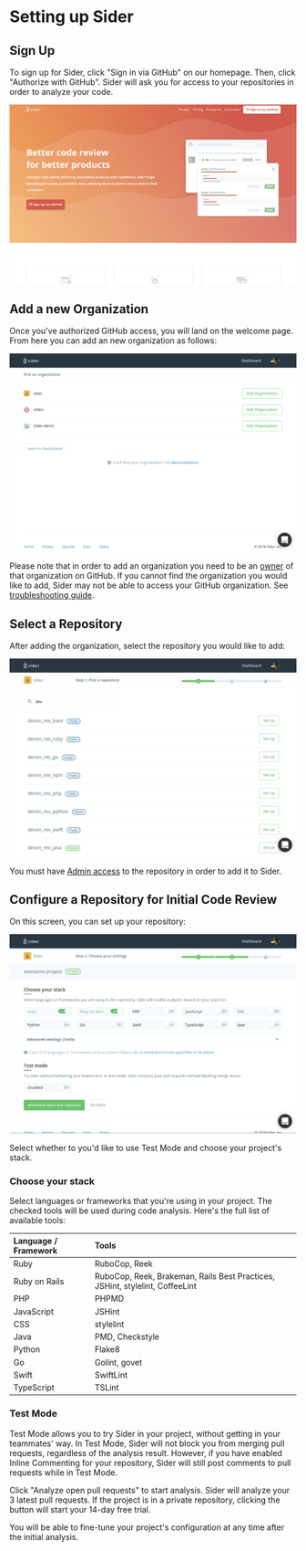 # Setting up Sider

## Sign Up

To sign up for Sider, click "Sign in via GitHub" on our homepage. Then, click "Authorize with GitHub". Sider will ask you for access to your repositories in order to analyze your code.

![heroarea](../.gitbook/assets/heroarea-signup.png)

## Add a new Organization

Once you've authorized GitHub access, you will land on the welcome page. From here you can add an new organization as follows:

![Add a new organization](../.gitbook/assets/add-a-new-organization.png)

Please note that in order to add an organization you need to be an [owner](https://help.github.com/articles/permission-levels-for-an-organization/) of that organization on GitHub. If you cannot find the organization you would like to add, Sider may not be able to access your GitHub organization. See [troubleshooting guide](../troubleshooting#i-cannot-find-my-organization).


## Select a Repository

After adding the organization, select the repository you would like to add:

![Select a repository](../.gitbook/assets/select-a-repository.png)

You must have [Admin access](https://help.github.com/articles/repository-permission-levels-for-an-organization/) to the repository in order to add it to Sider.

## Configure a Repository for Initial Code Review

On this screen, you can set up your repository:

![Configure a repository](../.gitbook/assets/configure-a-repository.png)

Select whether to you'd like to use Test Mode and choose your project's stack.

### Choose your stack

Select languages or frameworks that you're using in your project. The checked tools will be used during code analysis. Here's the full list of available tools:

| Language / Framework | Tools |
| :------------------- | :---- |
| Ruby | RuboCop, Reek |
| Ruby on Rails | RuboCop, Reek, Brakeman, Rails Best Practices, JSHint, stylelint, CoffeeLint |
| PHP | PHPMD |
| JavaScript | JSHint |
| CSS | stylelint |
| Java | PMD, Checkstyle |
| Python | Flake8 |
| Go | Golint, govet |
| Swift | SwiftLint |
| TypeScript | TSLint |

### Test Mode

Test Mode allows you to try Sider in your project, without getting in your teammates' way. In Test Mode, Sider will not block you from merging pull requests, regardless of the analysis result. However, if you have enabled Inline Commenting for your repository, Sider will still post comments to pull requests while in Test Mode.

Click "Analyze open pull requests" to start analysis. Sider will analyze your 3 latest pull requests. If the project is in a private repository, clicking the button will start your 14-day free trial.

You will be able to fine-tune your project's configuration at any time after the initial analysis.

